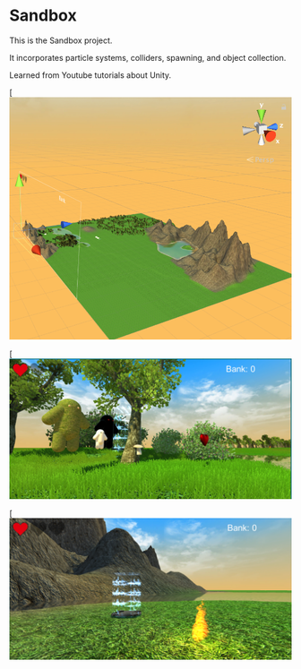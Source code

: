 # Sandbox

This is the Sandbox project. 

It incorporates particle systems, colliders, spawning, and object collection.

Learned from Youtube tutorials about Unity.

[![Screenshot_2017-12-10_16.46.38.png](https://github.com/MSkall/UnityGames/blob/master/Sandbox/Screenshot%202017-12-10%2016.46.38.png)

[![Screenshot_2017-12-10_16.46.20.png](https://github.com/MSkall/UnityGames/blob/master/Sandbox/Screenshot%202017-12-10%2016.46.20.png)

[![Screenshot_2017-12-10_16.45.45.png](https://github.com/MSkall/UnityGames/blob/master/Sandbox/Screenshot%202017-12-10%2016.45.45.png?raw=true)
